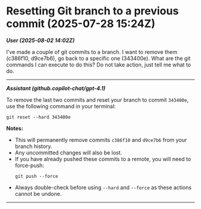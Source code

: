 <!-- Generated by SpecStory -->

<!-- vscode Session fccbcc45-a2cb-4eed-836a-24195404a6ca (2025-07-28 15:24Z) -->

# Resetting Git branch to a previous commit (2025-07-28 15:24Z)

_**User (2025-08-02 14:02Z)**_

I've made a couple of git commits to a branch. I want to remove them (c386f10, d9ce7b6), go back to a specific one (343400e). What are the git commands I can execute to do this? Do not take action, just tell me what to do. 


---

_**Assistant (github.copilot-chat/gpt-4.1)**_

To remove the last two commits and reset your branch to commit `343400e`, use the following command in your terminal:

```
git reset --hard 343400e
```

**Notes:**
- This will permanently remove commits `c386f10` and `d9ce7b6` from your branch history.
- Any uncommitted changes will also be lost.
- If you have already pushed these commits to a remote, you will need to force-push:
  ```
  git push --force
  ```
- Always double-check before using `--hard` and `--force` as these actions cannot be undone.

---


